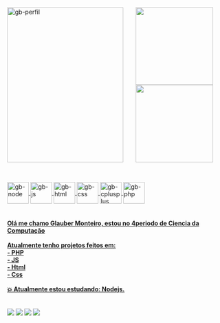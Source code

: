 ### 
<div> 

<img align="left" alt="gb-perfil" height="360" width="270" src="https://cdn.discordapp.com/attachments/874894710433546292/962844062782717962/IMG_0246.jpg">

</div>

<div align="center"> 
  <a href="https://github.com/glauber2k2">
  <img height="180em" src="https://github-readme-stats.vercel.app/api?username=glauber2k2&show_icons=true&theme=github_dark&include_all_commits=true&count_private=true"/>
  <img height="180em" src="https://github-readme-stats.vercel.app/api/top-langs/?username=glauber2k2&layout=compact&langs_count=7&theme=github_dark"/>
</div>
  
  ##
    
  <div style="display: inline_block"><br>
  <img align="center" alt="gb-node" height="50" width="50" src="https://cdn.jsdelivr.net/gh/devicons/devicon/icons/nodejs/nodejs-original.svg">
  <img align="center" alt="gb-js" height="50" width="50" src="https://cdn.jsdelivr.net/gh/devicons/devicon/icons/javascript/javascript-original.svg">
  <img align="center" alt="gb-html" height="50" width="50" src="https://cdn.jsdelivr.net/gh/devicons/devicon/icons/html5/html5-original.svg">
  <img align="center" alt="gb-css" height="50" width="50" src="https://cdn.jsdelivr.net/gh/devicons/devicon/icons/css3/css3-original.svg">
  <img align="center" alt="gb-cplusplus" height="50" width="50" src="https://cdn.jsdelivr.net/gh/devicons/devicon/icons/cplusplus/cplusplus-original.svg">
  <img align="center" alt="gb-php" height="50" width="50" src="https://cdn.jsdelivr.net/gh/devicons/devicon/icons/php/php-original.svg">

</div> <br>

  <div>   
    <h4> Olá me chamo Glauber Monteiro, estou no 4periodo de Ciencia da Computação </br></br>
    Atualmente tenho projetos feitos em: </br> 
    - PHP </br>
    - JS </br>
    - Html </br>
    - Css </br> </br>
   💥 Atualmente estou estudando: Nodejs. </> 
    
      
      
  </div>
  
  <div><br>
  <a href="https://instagram.com/glauber.sm" target="_blank"><img src="https://img.shields.io/badge/-Instagram-%23E4405F?style=for-the-badge&logo=instagram&logoColor=white" target="_blank"></a>
 <a href="https://discord.gg/Vk5ypgn7bQ" target="_blank"><img src="https://img.shields.io/badge/Discord-7289DA?style=for-the-badge&logo=discord&logoColor=white" target="_blank"></a> 
  <a href = "mailto:devglaubermonteiro@gmail.com"><img src="https://img.shields.io/badge/-Gmail-%23333?style=for-the-badge&logo=gmail&logoColor=white" target="_blank"></a>
  <a href="" target="_blank"><img src="https://img.shields.io/badge/-LinkedIn-%230077B5?style=for-the-badge&logo=linkedin&logoColor=white" target="_blank"></a> 
  </div>
